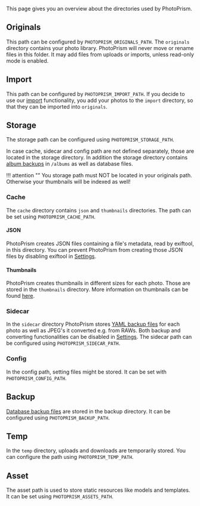 This page gives you an overview about the directories used by PhotoPrism.

## Originals
This path can be configured by `PHOTOPRISM_ORIGINALS_PATH`.
The `originals` directory contains your photo library. PhotoPrism will never move or rename files in this folder. It may add files from uploads or imports, unless read-only mode is enabled.

## Import
This path can be configured by `PHOTOPRISM_IMPORT_PATH`.
If you decide to use our [import](../library/index.md) functionality,
you add your photos to the `import` directory, so that they can be imported into `originals`.

## Storage
The storage path can be configured using `PHOTOPRISM_STORAGE_PATH`.

In case cache, sidecar and config path are not defined separately, those are located in the storage directory.
In addition the storage directory contains [album backups](export.md#album-backups) in `/albums` as well as database files.

!!! attention ""
    You storage path must NOT be located in your originals path. Otherwise your thumbnails will be indexed as well!

### Cache
The `cache` directory contains `json` and `thumbnails` directories. 
The path can be set using `PHOTOPRISM_CACHE_PATH`.

#### JSON
PhotoPrism creates JSON files containing a file's metadata, read by exiftool, in this directory.
You can prevent PhotoPrism from creating those JSON files by disabling exiftool in [Settings](../settings/advanced.md).

#### Thumbnails
PhotoPrism creates thumbnails in different sizes for each photo. Those are stored in the `thumbnails` directory.
More information on thumbnails can be found [here](../settings/advanced.md#images).

### Sidecar
In the `sidecar` directory PhotoPrism stores [YAML backup files](export.md#photo-backups) for each photo as well as JPEG's it converted e.g. from RAWs.
Both backup and converting functionalities can be disabled in [Settings](../settings/advanced.md).
The sidecar path can be configured using `PHOTOPRISM_SIDECAR_PATH`.

### Config
In the config path, setting files might be stored. It can be set with `PHOTOPRISM_CONFIG_PATH`.

## Backup
[Database backup files](../../getting-started/advanced/backups.md) are stored in the backup directory.
It can be configured using `PHOTOPRISM_BACKUP_PATH`.

## Temp
In the `temp` directory, uploads and downloads are temporarily stored. You can configure the path using `PHOTOPRISM_TEMP_PATH`.

## Asset
The asset path is used to store static resources like models and templates. It can be set using `PHOTOPRISM_ASSETS_PATH`.


